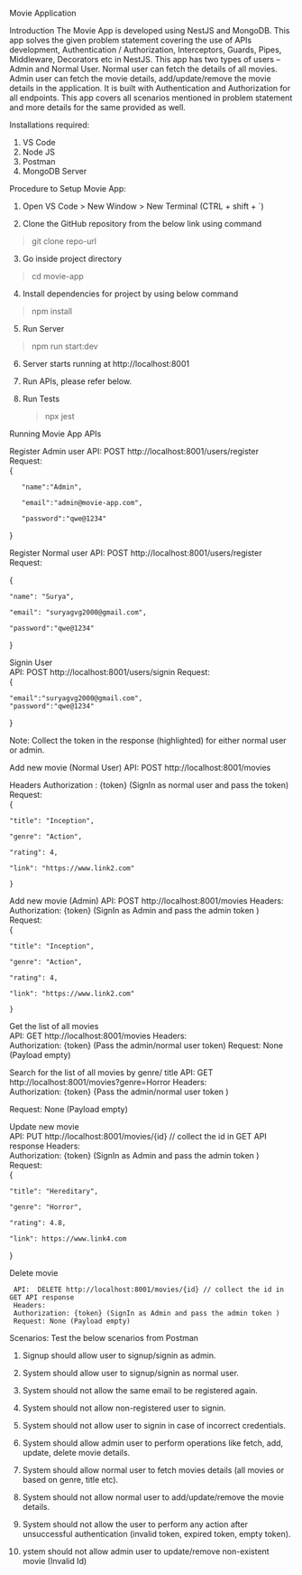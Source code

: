 Movie Application 

Introduction 
The Movie App is developed using NestJS and MongoDB. This app solves the given problem statement covering the use of APIs development, Authentication / Authorization, Interceptors, Guards, Pipes, Middleware, Decorators etc in NestJS. This app has two types of users – Admin and Normal User. Normal user can fetch the details of all movies. Admin user can fetch the movie details, add/update/remove the movie details in the application. It is built with Authentication and Authorization for all endpoints. This app covers all scenarios mentioned in problem statement and more details for the same provided as well.

Installations required: 
1) VS Code 
2) Node JS 
3) Postman 
4) MongoDB Server 

Procedure to Setup Movie App: 

1) Open VS Code > New Window > New Terminal (CTRL + shift + `) 

2) Clone the GitHub repository from the below link using command  
> git clone repo-url

3) Go inside project directory  
> cd movie-app 

4) Install dependencies for project by using below command 
> npm install 

5) Run Server  
> npm run start:dev 

6) Server starts running at http://localhost:8001 

7) Run APIs, please refer below. 

8) Run Tests 
	> npx jest


Running Movie App APIs 

Register Admin user 
API:  POST http://localhost:8001/users/register 
Request:  
 { 

       "name":"Admin", 

       "email":"admin@movie-app.com", 

       "password":"qwe@1234" 

   } 
      

Register Normal user 
API:  POST http://localhost:8001/users/register 
Request:  

{ 

    "name": "Surya", 

    "email": "suryagvg2000@gmail.com", 

    "password":"qwe@1234" 

}       
               

Signin User  
API:  POST http://localhost:8001/users/signin 
Request:  
 { 

    "email":"suryagvg2000@gmail.com", 
    "password":"qwe@1234" 

  } 

Note: Collect the token in the response (highlighted) for either normal user or admin. 

Add new movie (Normal User) 
API:  POST http://localhost:8001/movies 
 
Headers 
Authorization : {token} (SignIn as normal user and pass the token) 
Request:  
 { 

    "title": "Inception", 

    "genre": "Action", 

    "rating": 4, 

    "link": "https://www.link2.com" 

    } 
	 

Add new movie (Admin) 
API:  POST http://localhost:8001/movies 
Headers:  
Authorization: {token} (SignIn as Admin and pass the admin token ) 
Request:  
 { 

    "title": "Inception", 

    "genre": "Action", 

    "rating": 4, 

    "link": "https://www.link2.com" 

    } 
	 

Get the list of all movies  
API:  GET http://localhost:8001/movies 
Headers:  
Authorization: {token} (Pass the admin/normal user token) 
Request: None (Payload empty) 
         

Search for the list of all movies by genre/ title 
API:  GET http://localhost:8001/movies?genre=Horror 
Headers:  
Authorization: {token} {Pass the admin/normal user token ) 
 
Request: None (Payload empty) 
              

Update new movie  
API:  PUT http://localhost:8001/movies/{id} // collect the id in GET API response 
Headers:  
Authorization: {token} (SignIn as Admin and pass the admin token ) 
Request:  
	{ 

    "title": "Hereditary", 

    "genre": "Horror", 

    "rating": 4.8, 

    "link": https://www.link4.com 

}  
               

Delete movie 

     API:  DELETE http://localhost:8001/movies/{id} // collect the id in GET API response 
     Headers:  
     Authorization: {token} (SignIn as Admin and pass the admin token )  
     Request: None (Payload empty) 


Scenarios: 
Test the below scenarios from Postman 

1) Signup should allow user to signup/signin as admin. 

2) System should allow user to signup/signin as normal user. 

3) System should not allow the same email to be registered again. 

4) System should not allow non-registered user to signin. 

5) System should not allow user to signin in case of incorrect credentials. 

6) System should allow admin user to perform operations like fetch, add, update, delete movie details. 

7) System should allow normal user to fetch movies details (all movies or based on genre, title etc). 

8) System should not allow normal user to add/update/remove the movie details. 

9) System should not allow the user to perform any action after unsuccessful authentication (invalid token, expired token, empty token). 

10) ystem should not allow admin user to update/remove non-existent movie (Invalid Id) 
